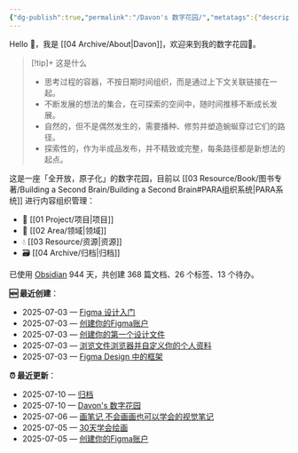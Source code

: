 ```yaml
---
{"dg-publish":true,"permalink":"/Davon's 数字花园/","metatags":{"description":"这里是 🏡Davon的数字花园，是个人不断发展的想法的集合，作为半成品的思考，在可探索的空间中，随时间推移不断播种、修剪、塑造","og:site_name":"DavonOs","og:title":"Davon 的数字花园","og:type":"article","og:url":"https://zuji.eu.org","og:image":"https://wp.technologyreview.com/wp-content/uploads/2020/08/digital-garden_web.jpg","og:image:width":"400","og:image:alt":"articlecover","og:locale":"zh_cn"},"tags":["gardenEntry"],"created":"2023-06-03T20:26:48.504+08:00","updated":"2025-07-10T13:15:00.643+08:00"}
---
```


Hello 👋，我是 [[04 Archive/About\|Davon]]，欢迎来到我的数字花园🌱。

>[!tip]+ 这是什么
>- 思考过程的容器，不按日期时间组织，而是通过上下文关联链接在一起。
>- 不断发展的想法的集合，在可探索的空间中，随时间推移不断成长发展。
>- 自然的，但不是偶然发生的，需要播种、修剪并塑造蜿蜒穿过它们的路径。
>- 探索性的，作为半成品发布，并不精致或完整，每条路径都是新想法的起点。

这是一座「全开放，原子化」的数字花园，目前以 [[03 Resource/Book/图书专著/Building a Second Brain/Building a Second Brain#PARA组织系统\|PARA系统]] 进行内容组织管理：
- 🎯 [[01 Project/项目\|项目]]
- 🔖 [[02 Area/领域\|领域]]
- 💧 [[03 Resource/资源\|资源]]
 - 🗃️ [[04 Archive/归档\|归档]]

<p><span>已使用 <a data-tooltip-position="top" aria-label="https://obsidian.md/" rel="noopener nofollow" class="external-link" href="https://obsidian.md/" target="_blank">Obsidian</a> 944 天，共创建 368 篇文档、26 个标签、13 个待办。 <br></span></p>

**🆕 最近创建**：
<div><ul class="dataview list-view-ul"><li><span>2025-07-03 — <a data-tooltip-position="top" aria-label="02 Area/设计/Figma Design for beginners/Figma 设计入门.md" data-href="02 Area/设计/Figma Design for beginners/Figma 设计入门.md" href="02 Area/设计/Figma Design for beginners/Figma 设计入门.md" class="internal-link" target="_blank" rel="noopener nofollow">Figma 设计入门</a></span></li><li><span>2025-07-03 — <a data-tooltip-position="top" aria-label="02 Area/设计/Figma Design for beginners/创建你的Figma账户.md" data-href="02 Area/设计/Figma Design for beginners/创建你的Figma账户.md" href="02 Area/设计/Figma Design for beginners/创建你的Figma账户.md" class="internal-link" target="_blank" rel="noopener nofollow">创建你的Figma账户</a></span></li><li><span>2025-07-03 — <a data-tooltip-position="top" aria-label="02 Area/设计/Figma Design for beginners/创建你的第一个设计文件.md" data-href="02 Area/设计/Figma Design for beginners/创建你的第一个设计文件.md" href="02 Area/设计/Figma Design for beginners/创建你的第一个设计文件.md" class="internal-link" target="_blank" rel="noopener nofollow">创建你的第一个设计文件</a></span></li><li><span>2025-07-03 — <a data-tooltip-position="top" aria-label="02 Area/设计/Figma Design for beginners/浏览文件浏览器并自定义你的个人资料.md" data-href="02 Area/设计/Figma Design for beginners/浏览文件浏览器并自定义你的个人资料.md" href="02 Area/设计/Figma Design for beginners/浏览文件浏览器并自定义你的个人资料.md" class="internal-link" target="_blank" rel="noopener nofollow">浏览文件浏览器并自定义你的个人资料</a></span></li><li><span>2025-07-03 — <a data-tooltip-position="top" aria-label="02 Area/设计/Figma Design Learn/Figma Design 中的框架.md" data-href="02 Area/设计/Figma Design Learn/Figma Design 中的框架.md" href="02 Area/设计/Figma Design Learn/Figma Design 中的框架.md" class="internal-link" target="_blank" rel="noopener nofollow">Figma Design 中的框架</a></span></li></ul></div>

**⏰ 最近更新**：
<div><ul class="dataview list-view-ul"><li><span>2025-07-10 — <a data-tooltip-position="top" aria-label="04 Archive/归档.md" data-href="04 Archive/归档.md" href="04 Archive/归档.md" class="internal-link" target="_blank" rel="noopener nofollow">归档</a></span></li><li><span>2025-07-10 — <a data-tooltip-position="top" aria-label="Davon's 数字花园.md" data-href="Davon's 数字花园.md" href="Davon's 数字花园.md" class="internal-link" target="_blank" rel="noopener nofollow">Davon's 数字花园</a></span></li><li><span>2025-07-06 — <a data-tooltip-position="top" aria-label="03 Resource/Book/图书专著/画笔记 不会画画也可以学会的视觉笔记.md" data-href="03 Resource/Book/图书专著/画笔记 不会画画也可以学会的视觉笔记.md" href="03 Resource/Book/图书专著/画笔记 不会画画也可以学会的视觉笔记.md" class="internal-link" target="_blank" rel="noopener nofollow">画笔记 不会画画也可以学会的视觉笔记</a></span></li><li><span>2025-07-05 — <a data-tooltip-position="top" aria-label="03 Resource/Book/图书专著/30天学会绘画.md" data-href="03 Resource/Book/图书专著/30天学会绘画.md" href="03 Resource/Book/图书专著/30天学会绘画.md" class="internal-link" target="_blank" rel="noopener nofollow">30天学会绘画</a></span></li><li><span>2025-07-05 — <a data-tooltip-position="top" aria-label="02 Area/设计/Figma Design for beginners/创建你的Figma账户.md" data-href="02 Area/设计/Figma Design for beginners/创建你的Figma账户.md" href="02 Area/设计/Figma Design for beginners/创建你的Figma账户.md" class="internal-link" target="_blank" rel="noopener nofollow">创建你的Figma账户</a></span></li></ul></div>